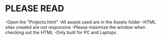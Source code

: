 # PLEASE READ
-Open the "Projects.html"
-All assest used are in the Assets folder
-HTML sites created are not responsive
-Please maximize the window when checking out the HTML
-Only built for PC and Laptops
